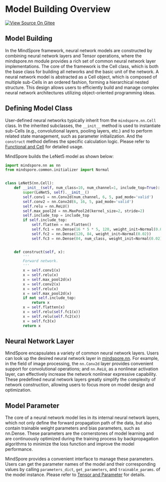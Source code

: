 # Model Building Overview

[![View Source On Gitee](https://mindspore-website.obs.cn-north-4.myhuaweicloud.com/website-images/r2.5.0/resource/_static/logo_source_en.svg)](https://gitee.com/mindspore/docs/blob/r2.5.0/docs/mindspore/source_en/model_train/model_building/overview.md)

## Model Building

In the MindSpore framework, neural network models are constructed by combining neural network layers and Tensor operations, where the mindspore.nn module provides a rich set of common neural network layer implementations. The core of the framework is the Cell class, which is both the base class for building all networks and the basic unit of the network. A neural network model is abstracted as a Cell object, which is composed of multiple sub-Cells in an ordered fashion, forming a hierarchical nested structure. This design allows users to efficiently build and manage complex neural network architectures utilizing object-oriented programming ideas.

## Defining Model Class

User-defined neural networks typically inherit from the `mindspore.nn.Cell` class. In the inherited subclasses, the `__init__` method is used to instantiate sub-Cells (e.g., convolutional layers, pooling layers, etc.) and to perform related state management, such as parameter initialization. And the `construct` method defines the specific calculation logic. Please refer to [Functional and Cell](https://www.mindspore.cn/docs/en/r2.5.0/model_train/model_building/functional_and_cell.html) for detailed usage.

MindSpore builds the LeNet5 model as shown below:

```python
import mindspore.nn as nn
from mindspore.common.initializer import Normal


class LeNet5(nn.Cell):
    def __init__(self, num_class=10, num_channel=1, include_top=True):
        super(LeNet5, self).__init__()
        self.conv1 = nn.Conv2d(num_channel, 6, 5, pad_mode='valid')
        self.conv2 = nn.Conv2d(6, 16, 5, pad_mode='valid')
        self.relu = nn.ReLU()
        self.max_pool2d = nn.MaxPool2d(kernel_size=2, stride=2)
        self.include_top = include_top
        if self.include_top:
            self.flatten = nn.Flatten()
            self.fc1 = nn.Dense(16 * 5 * 5, 120, weight_init=Normal(0.02))
            self.fc2 = nn.Dense(120, 84, weight_init=Normal(0.02))
            self.fc3 = nn.Dense(84, num_class, weight_init=Normal(0.02))


    def construct(self, x):
        '''
        Forward network.
        '''
        x = self.conv1(x)
        x = self.relu(x)
        x = self.max_pool2d(x)
        x = self.conv2(x)
        x = self.relu(x)
        x = self.max_pool2d(x)
        if not self.include_top:
            return x
        x = self.flatten(x)
        x = self.relu(self.fc1(x))
        x = self.relu(self.fc2(x))
        x = self.fc3(x)
        return x
```

## Neural Network Layer

MindSpore encapsulates a variety of common neural network layers. Users can look up the desired neural network layer in [mindspore.nn](https://www.mindspore.cn/docs/en/r2.5.0/api_python/mindspore.nn.html). For example, in the field of image processing, the `nn.Conv2d` layer provides convenient support for convolutional operations; and `nn.ReLU`, as a nonlinear activation layer, can effectively increase the network nonlinear expressive capability. These predefined neural network layers greatly simplify the complexity of network construction, allowing users to focus more on model design and optimization.

## Model Parameter

The core of a neural network model lies in its internal neural network layers, which not only define the forward propagation path of the data, but also contain trainable weight parameters and bias parameters, such as nn.Dense. These parameters are the cornerstones of model learning and are continuously optimized during the training process by backpropagation algorithms to minimize the loss function and improve the model performance.

MindSpore provides a convenient interface to manage these parameters. Users can get the parameter names of the model and their corresponding values by calling `parameters_dict`, `get_parameters`, and `trainable_params`. of the model instance. Please refer to [Tensor and Parameter](https://www.mindspore.cn/docs/en/r2.5.0/model_train/model_building/tensor_and_parameter.html) for details.